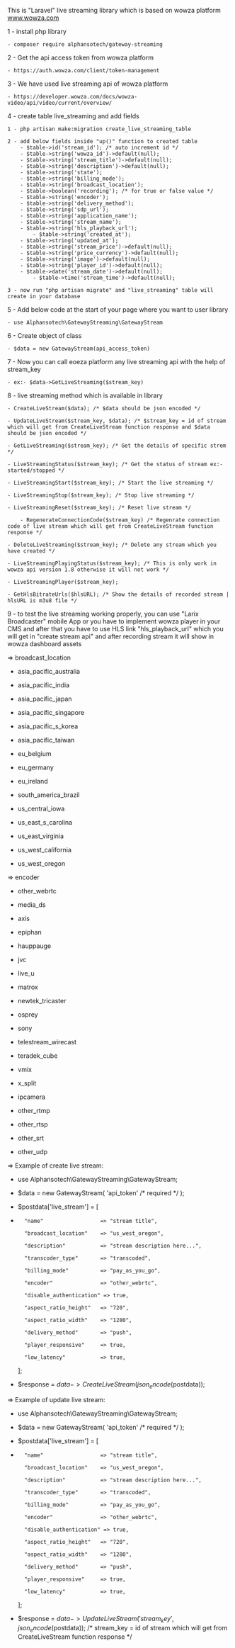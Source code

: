 This is "Laravel" live streaming library which is based on wowza platform www.wowza.com

1 - install php library

	- composer require alphansotech/gateway-streaming
 
2 - Get the api access token from wowza platform

	- https://auth.wowza.com/client/token-management
 
3 - We have used live streaming api of wowza platform

	- https://developer.wowza.com/docs/wowza-video/api/video/current/overview/

4 - create table live_streaming and add fields

	1 - php artisan make:migration create_live_streaming_table

 	2 - add below fields inside "up()" function to created table 
		- $table->id('stream_id'); /* auto increment id */
 		- $table->string('wowza_id')->default(null);
  		- $table->string('stream_title')->default(null);
		- $table->string('description')->default(null);
  		- $table->string('state');
 		- $table->string('billing_mode');
   		- $table->string('broadcast_location');
		- $table->boolean('recording'); /* for true or false value */
  		- $table->string('encoder');
  		- $table->string('delivery_method');
 		- $table->string('sdp_url');
		- $table->string('application_name');
  		- $table->string('stream_name');
  		- $table->string('hls_playback_url');
	     	- $table->string('created_at');
		- $table->string('updated_at');
		- $table->string('stream_price')->default(null);
  		- $table->string('price_currency')->default(null);
   		- $table->string('image')->default(null);
		- $table->string('player_id')->default(null);
  		- $table->date('stream_date')->default(null);
         	- $table->time('stream_time')->default(null);

  	3 - now run "php artisan migrate" and "live_streaming" table will create in your database

 
5 - Add below code at the start of your page where you want to user library

	- use Alphansotech\GatewayStreaming\GatewayStream
 
6 - Create object of class

	- $data = new GatewayStream(api_access_token)
 
7 - Now you can call eoeza platform any live streaming api with the help of stream_key

	- ex:- $data->GetLiveStreaming($stream_key)

8 - live streaming method which is available in library

	- CreateLiveStream($data); /* $data should be json encoded */
 
 	- UpdateLiveStream($stream_key, $data); /* $stream_key = id of stream which will get from CreateLiveStream function response and $data should be json encoded */
  
	- GetLiveStreaming($stream_key); /* Get the details of specific strem */
 
	- LiveStreamingStatus($stream_key); /* Get the status of stream ex:- started/stopped */
 
	- LiveStreamingStart($stream_key); /* Start the live streaming */
 
	- LiveStreamingStop($stream_key); /* Stop live streaming */
 
 	- LiveStreamingReset($stream_key); /* Reset live stream */

        - RegenerateConnectionCode($stream_key) /* Regenrate connection code of live stream which will get from CreateLiveStream function response */
  
	- DeleteLiveStreaming($stream_key); /* Delete any stream which you have created */
 
	- LiveStreamingPlayingStatus($stream_key); /* This is only work in wowza api version 1.8 otherwise it will not work */
 
	- LiveStreamingPlayer($stream_key);
 
	- GetHlsBitrateUrls($hlsURL); /* Show the details of recorded stream | hlsURL is m3u8 file */
 
9 - to test the live streaming working properly, you can use "Larix Broadcaster" mobile App or you have to implement wowza player in your CMS and after that you have to use HLS link "hls_playback_url" which you will get in "create stream api" and after recording stream it will show in wowza dashboard assets

=> broadcast_location

- asia_pacific_australia

- asia_pacific_india

- asia_pacific_japan

- asia_pacific_singapore

- asia_pacific_s_korea

- asia_pacific_taiwan

- eu_belgium

- eu_germany

- eu_ireland

- south_america_brazil

- us_central_iowa

- us_east_s_carolina

- us_east_virginia

- us_west_california

- us_west_oregon

=> encoder

- other_webrtc

- media_ds

- axis

- epiphan

- hauppauge

- jvc

- live_u

- matrox

- newtek_tricaster

- osprey

- sony

- telestream_wirecast

- teradek_cube

- vmix

- x_split

- ipcamera

- other_rtmp

- other_rtsp

- other_srt

- other_udp

=> Example of create live stream:

- use Alphansotech\GatewayStreaming\GatewayStream;
- $data = new GatewayStream(
	'api_token' /* required */
  );
- $postdata['live_stream'] = [
- 
        "name"                  => "stream title",
  
        "broadcast_location"    => "us_west_oregon",
  
        "description"           => "stream description here...",
  
        "transcoder_type"       => "transcoded",
  
        "billing_mode"          => "pay_as_you_go",
  
        "encoder"               => "other_webrtc",
  
        "disable_authentication" => true,
  
        "aspect_ratio_height"   => "720",
  
        "aspect_ratio_width"    => "1280",
  
        "delivery_method"       => "push",
  
        "player_responsive"     => true,
  
        "low_latency"           => true,
    ];

- $response = $data->CreateLiveStream(json_encode($postdata));

=> Example of update live stream:

- use Alphansotech\GatewayStreaming\GatewayStream;
- $data = new GatewayStream(
	'api_token' /* required */
  );
- $postdata['live_stream'] = [
- 
        "name"                  => "stream title",
  
        "broadcast_location"    => "us_west_oregon",
  
        "description"           => "stream description here...",
  
        "transcoder_type"       => "transcoded",
  
        "billing_mode"          => "pay_as_you_go",
  
        "encoder"               => "other_webrtc",
  
        "disable_authentication" => true,
  
        "aspect_ratio_height"   => "720",
  
        "aspect_ratio_width"    => "1280",
  
        "delivery_method"       => "push",
  
        "player_responsive"     => true,
  
        "low_latency"           => true,
    ];

- $response = $data->UpdateLiveStream('stream_key', json_encode($postdata)); /* stream_key = id of stream which will get from CreateLiveStream function response */
